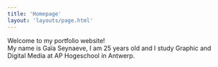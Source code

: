 ```yaml
---
title: 'Homepage'
layout: 'layouts/page.html'
---
```


<div class="paragraaf1">Welcome to my portfolio website!</div>
<div class="paragraaf2">My name is Gaïa Seynaeve, I am 25 years old and I study Graphic and Digital Media at AP Hogeschool in Antwerp.</div>
<div class="lijn1"></div>
<div class="lijn2"></div>
<div class="lijn3"></div>
<div class="lijn4"></div>
<div class="lijn5"></div>
